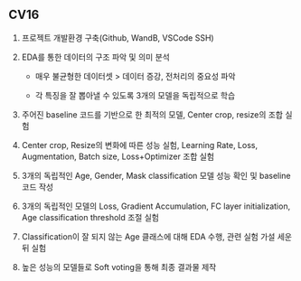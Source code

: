 ## CV16 

1. 프로젝트 개발환경 구축(Github, WandB, VSCode SSH)

2. EDA를 통한 데이터의 구조 파악 및 의미 분석
 
    - 매우 불균형한 데이터셋 > 데이터 증강, 전처리의 중요성 파악

    - 각 특징을 잘 뽑아낼 수 있도록 3개의 모델을 독립적으로 학습

3. 주어진 baseline 코드를 기반으로 한 최적의 모델, Center crop, resize의 조합 실험
4. Center crop, Resize의 변화에 따른 성능 실험, Learning Rate, Loss, Augmentation, Batch size, Loss+Optimizer 조합 실험
5. 3개의 독립적인 Age, Gender, Mask classification 모델 성능 확인 및 baseline코드 작성
6. 3개의 독립적인 모델의 Loss, Gradient Accumulation, FC layer initialization, Age classification threshold 조절 실험
7. Classification이 잘 되지 않는 Age 클래스에 대해 EDA 수행, 관련 실험 가설 세운 뒤 실험
8. 높은 성능의 모델들로 Soft voting을 통해 최종 결과물 제작
